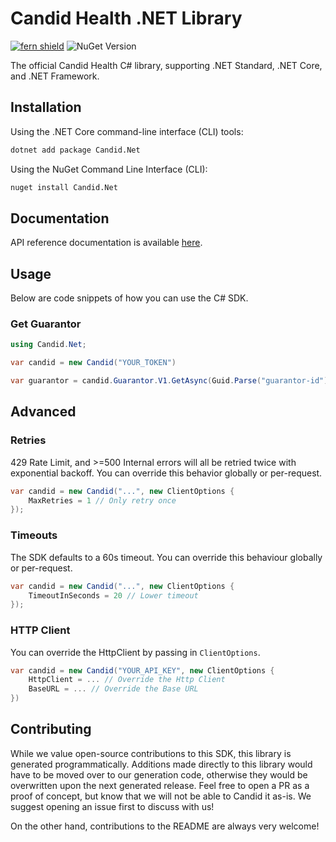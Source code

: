 # Candid Health .NET Library

[![fern shield](https://img.shields.io/badge/%F0%9F%8C%BF-SDK%20generated%20by%20Fern-brightgreen)](https://github.com/fern-api/fern)
![NuGet Version](https://img.shields.io/nuget/v/Candid.Net)

The official Candid Health C# library, supporting .NET Standard, .NET Core, and .NET Framework.

## Installation

Using the .NET Core command-line interface (CLI) tools:

```sh
dotnet add package Candid.Net
```

Using the NuGet Command Line Interface (CLI):

```sh
nuget install Candid.Net
```

## Documentation

API reference documentation is available [here](https://candid.docs.buildwithfern.com/introduction/getting-started).

## Usage

Below are code snippets of how you can use the C# SDK.

### Get Guarantor

```csharp
using Candid.Net;

var candid = new Candid("YOUR_TOKEN")

var guarantor = candid.Guarantor.V1.GetAsync(Guid.Parse("guarantor-id")).Result;
```

## Advanced

### Retries

429 Rate Limit, and >=500 Internal errors will all be
retried twice with exponential backoff. You can override this behavior
globally or per-request.

```csharp
var candid = new Candid("...", new ClientOptions {
    MaxRetries = 1 // Only retry once
});
```

### Timeouts

The SDK defaults to a 60s timeout. You can override this behaviour
globally or per-request.

```csharp
var candid = new Candid("...", new ClientOptions {
    TimeoutInSeconds = 20 // Lower timeout
});
```

### HTTP Client

You can override the HttpClient by passing in `ClientOptions`.

```csharp
var candid = new Candid("YOUR_API_KEY", new ClientOptions {
    HttpClient = ... // Override the Http Client
    BaseURL = ... // Override the Base URL
})
```

## Contributing

While we value open-source contributions to this SDK, this library
is generated programmatically. Additions made directly to this library
would have to be moved over to our generation code, otherwise they would
be overwritten upon the next generated release. Feel free to open a PR as a
proof of concept, but know that we will not be able to Candid it as-is.
We suggest opening an issue first to discuss with us!

On the other hand, contributions to the README are always very welcome!
